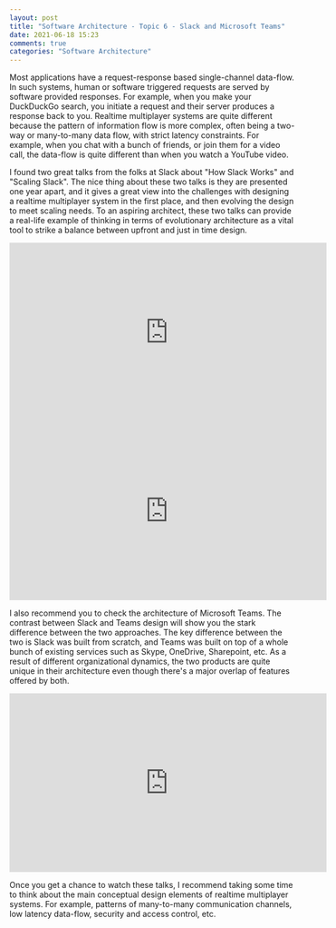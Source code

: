 ```yaml
---
layout: post
title: "Software Architecture - Topic 6 - Slack and Microsoft Teams"
date: 2021-06-18 15:23
comments: true
categories: "Software Architecture"
---
```


Most applications have a request-response based single-channel data-flow. In such systems, human or software triggered requests are served by software provided responses. For example, when you make your DuckDuckGo search, you initiate a request and their server produces a response back to you. Realtime multiplayer systems are quite different because the pattern of information flow is more complex, often being a two-way or many-to-many data flow, with strict latency constraints. For example, when you chat with a bunch of friends, or join them for a video call, the data-flow is quite different than when you watch a YouTube video.

I found two great talks from the folks at Slack about "How Slack Works" and "Scaling Slack". The nice thing about these two talks is they are presented one year apart, and it gives a great view into the challenges with designing a realtime multiplayer system in the first place, and then evolving the design to meet scaling needs. To an aspiring architect, these two talks can provide a real-life example of thinking in terms of evolutionary architecture as a vital tool to strike a balance between upfront and just in time design.

<iframe width="560" height="315" src="https://www.youtube.com/embed/WE9c9AZe-DY" title="YouTube video player" frameborder="0" allow="accelerometer; autoplay; clipboard-write; encrypted-media; gyroscope; picture-in-picture" allowfullscreen></iframe>

<iframe width="560" height="315" src="https://www.youtube.com/embed/_M-oHxknfnI" title="YouTube video player" frameborder="0" allow="accelerometer; autoplay; clipboard-write; encrypted-media; gyroscope; picture-in-picture" allowfullscreen></iframe>

I also recommend you to check the architecture of Microsoft Teams. The contrast between Slack and Teams design will show you the stark difference between the two approaches. The key difference between the two is Slack was built from scratch, and Teams was built on top of a whole bunch of existing services such as Skype, OneDrive, Sharepoint, etc. As a result of different organizational dynamics, the two products are quite unique in their architecture even though there's a major overlap of features offered by both.

<iframe width="560" height="315" src="https://www.youtube.com/embed/I33pQ9PUHNc" title="YouTube video player" frameborder="0" allow="accelerometer; autoplay; clipboard-write; encrypted-media; gyroscope; picture-in-picture" allowfullscreen></iframe>

Once you get a chance to watch these talks, I recommend taking some time to think about the main conceptual design elements of realtime multiplayer systems. For example, patterns of many-to-many communication channels, low latency data-flow, security and access control, etc.
